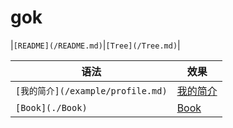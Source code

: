 # gok

|`[README](/README.md)`|`[Tree](/Tree.md)`|

|语法|效果|
|----|-----|
|`[我的简介](/example/profile.md)`|[我的简介](/example/profile.md)|
|`[Book](./Book)`|[Book](/Book)|
